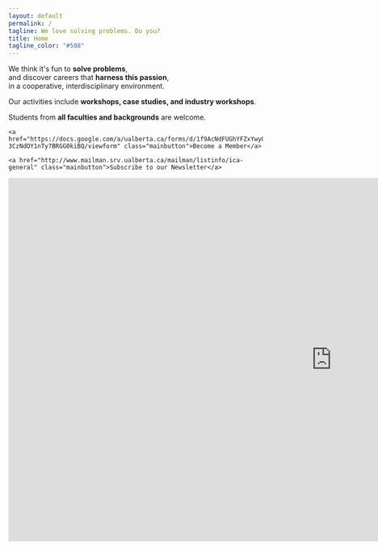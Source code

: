 ```yaml
---
layout: default
permalink: /
tagline: We love solving problems. Do you?
title: Home
tagline_color: "#508"
---
```


<div id="leader"><p>We think it's fun to <strong>solve problems</strong>,<br /> and discover careers that <strong>harness this passion</strong>,<br /> in a cooperative, interdisciplinary environment.</p><p>Our activities include <strong>workshops, case studies, and industry workshops</strong>.</p><p>Students from <strong>all faculties and backgrounds</strong> are welcome.</p>

	<a href="https://docs.google.com/a/ualberta.ca/forms/d/1f9AcNdFUGhYFZxYwy085S-3CzNdOY1nTy7BRGG0kiBQ/viewform" class="mainbutton">Become a Member</a>

	<a href="http://www.mailman.srv.ualberta.ca/mailman/listinfo/ica-general" class="mainbutton">Subscribe to our Newsletter</a>
	
</div>

<div class="video-container">
<iframe width="1280" height="720" src="https://www.youtube.com/embed/H3Q0YoD1AOI?&vq=hd1080;rel=0;showinfo=0;controls=0;&cc_load_policy=1" frameborder="0" allowfullscreen></iframe>
</div>